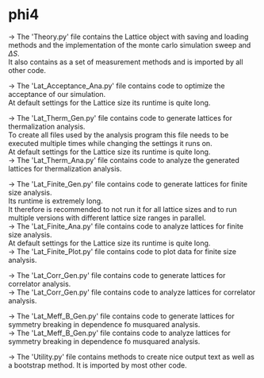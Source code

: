 # phi4

-> The 'Theory.py' file contains the Lattice object with saving and loading methods and the implementation of the monte carlo simulation sweep and $\Delta S$. \
It also contains as a set of measurement methods and is imported by all other code.

-> The 'Lat_Acceptance_Ana.py' file contains code to optimize the acceptance of our simulation. \
At default settings for the Lattice size its runtime is quite long.

-> The 'Lat_Therm_Gen.py' file contains code to generate lattices for thermalization analysis. \
To create all files used by the analysis program this file needs to be executed multiple times while changing the settings it runs on. \
At default settings for the Lattice size its runtime is quite long. \
-> The 'Lat_Therm_Ana.py' file contains code to analyze the generated lattices for thermalization analysis.

-> The 'Lat_Finite_Gen.py' file contains code to generate lattices for finite size analysis. \
Its runtime is extremely long. \
It therefore is recommended to not run it for all lattice sizes and to run multiple versions with different lattice size ranges in parallel. \
-> The 'Lat_Finite_Ana.py' file contains code to analyze lattices for finite size analysis. \
At default settings for the Lattice size its runtime is quite long. \
-> The 'Lat_Finite_Plot.py' file contains code to plot data for finite size analysis.

-> The 'Lat_Corr_Gen.py' file contains code to generate lattices for correlator analysis. \
-> The 'Lat_Corr_Gen.py' file contains code to analyze lattices for correlator analysis.

-> The 'Lat_Meff_B_Gen.py' file contains code to generate lattices for symmetry breaking in dependence fo musquared analysis. \
-> The 'Lat_Meff_B_Gen.py' file contains code to analyze lattices for symmetry breaking in dependence fo musquared analysis.

-> The 'Utility.py' file contains methods to create nice output text as well as a bootstrap method. It is imported by most other code.
